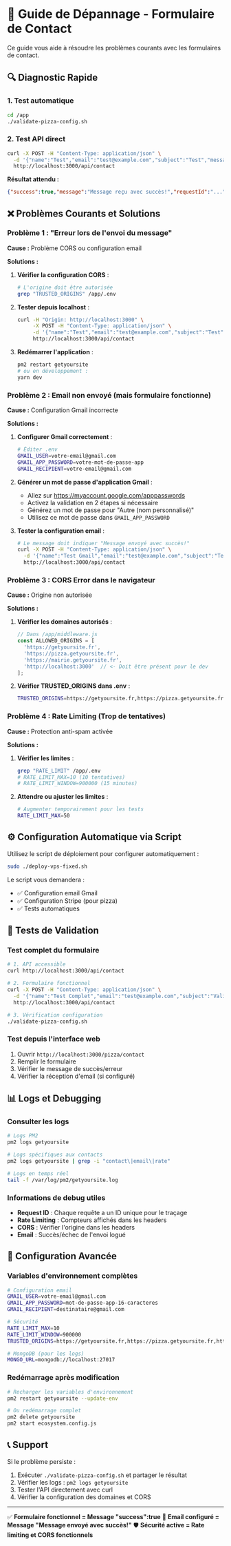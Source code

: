 # 📧 Guide de Dépannage - Formulaire de Contact

Ce guide vous aide à résoudre les problèmes courants avec les formulaires de contact.

## 🔍 Diagnostic Rapide

### 1. Test automatique
```bash
cd /app
./validate-pizza-config.sh
```

### 2. Test API direct
```bash
curl -X POST -H "Content-Type: application/json" \
  -d '{"name":"Test","email":"test@example.com","subject":"Test","message":"Test message"}' \
  http://localhost:3000/api/contact
```

**Résultat attendu :** 
```json
{"success":true,"message":"Message reçu avec succès!","requestId":"..."}
```

## ❌ Problèmes Courants et Solutions

### Problème 1 : "Erreur lors de l'envoi du message"

**Cause :** Problème CORS ou configuration email

**Solutions :**

1. **Vérifier la configuration CORS** :
   ```bash
   # L'origine doit être autorisée
   grep "TRUSTED_ORIGINS" /app/.env
   ```

2. **Tester depuis localhost** :
   ```bash
   curl -H "Origin: http://localhost:3000" \
        -X POST -H "Content-Type: application/json" \
        -d '{"name":"Test","email":"test@example.com","subject":"Test","message":"Test"}' \
        http://localhost:3000/api/contact
   ```

3. **Redémarrer l'application** :
   ```bash
   pm2 restart getyoursite
   # ou en développement :
   yarn dev
   ```

### Problème 2 : Email non envoyé (mais formulaire fonctionne)

**Cause :** Configuration Gmail incorrecte

**Solutions :**

1. **Configurer Gmail correctement** :
   ```bash
   # Éditer .env
   GMAIL_USER=votre-email@gmail.com
   GMAIL_APP_PASSWORD=votre-mot-de-passe-app
   GMAIL_RECIPIENT=votre-email@gmail.com
   ```

2. **Générer un mot de passe d'application Gmail** :
   - Allez sur https://myaccount.google.com/apppasswords
   - Activez la validation en 2 étapes si nécessaire
   - Générez un mot de passe pour "Autre (nom personnalisé)"
   - Utilisez ce mot de passe dans `GMAIL_APP_PASSWORD`

3. **Tester la configuration email** :
   ```bash
   # Le message doit indiquer "Message envoyé avec succès!"
   curl -X POST -H "Content-Type: application/json" \
     -d '{"name":"Test Gmail","email":"test@example.com","subject":"Test Email","message":"Test configuration Gmail"}' \
     http://localhost:3000/api/contact
   ```

### Problème 3 : CORS Error dans le navigateur

**Cause :** Origine non autorisée

**Solutions :**

1. **Vérifier les domaines autorisés** :
   ```javascript
   // Dans /app/middleware.js
   const ALLOWED_ORIGINS = [
     'https://getyoursite.fr',
     'https://pizza.getyoursite.fr',
     'https://mairie.getyoursite.fr',
     'http://localhost:3000'  // <- Doit être présent pour le dev
   ];
   ```

2. **Vérifier TRUSTED_ORIGINS dans .env** :
   ```bash
   TRUSTED_ORIGINS=https://getyoursite.fr,https://pizza.getyoursite.fr,https://mairie.getyoursite.fr,http://localhost:3000
   ```

### Problème 4 : Rate Limiting (Trop de tentatives)

**Cause :** Protection anti-spam activée

**Solutions :**

1. **Vérifier les limites** :
   ```bash
   grep "RATE_LIMIT" /app/.env
   # RATE_LIMIT_MAX=10 (10 tentatives)
   # RATE_LIMIT_WINDOW=900000 (15 minutes)
   ```

2. **Attendre ou ajuster les limites** :
   ```bash
   # Augmenter temporairement pour les tests
   RATE_LIMIT_MAX=50
   ```

## ⚙️ Configuration Automatique via Script

Utilisez le script de déploiement pour configurer automatiquement :

```bash
sudo ./deploy-vps-fixed.sh
```

Le script vous demandera :
- ✅ Configuration email Gmail
- ✅ Configuration Stripe (pour pizza)
- ✅ Tests automatiques

## 🧪 Tests de Validation

### Test complet du formulaire
```bash
# 1. API accessible
curl http://localhost:3000/api/contact

# 2. Formulaire fonctionnel
curl -X POST -H "Content-Type: application/json" \
  -d '{"name":"Test Complet","email":"test@example.com","subject":"Validation","message":"Test validation complète du formulaire"}' \
  http://localhost:3000/api/contact

# 3. Vérification configuration
./validate-pizza-config.sh
```

### Test depuis l'interface web
1. Ouvrir `http://localhost:3000/pizza/contact`
2. Remplir le formulaire
3. Vérifier le message de succès/erreur
4. Vérifier la réception d'email (si configuré)

## 📊 Logs et Debugging

### Consulter les logs
```bash
# Logs PM2
pm2 logs getyoursite

# Logs spécifiques aux contacts
pm2 logs getyoursite | grep -i "contact\|email\|rate"

# Logs en temps réel
tail -f /var/log/pm2/getyoursite.log
```

### Informations de debug utiles
- **Request ID** : Chaque requête a un ID unique pour le traçage
- **Rate Limiting** : Compteurs affichés dans les headers
- **CORS** : Vérifier l'origine dans les headers
- **Email** : Succès/échec de l'envoi logué

## 🔧 Configuration Avancée

### Variables d'environnement complètes
```bash
# Configuration email
GMAIL_USER=votre-email@gmail.com
GMAIL_APP_PASSWORD=mot-de-passe-app-16-caracteres
GMAIL_RECIPIENT=destinataire@gmail.com

# Sécurité
RATE_LIMIT_MAX=10
RATE_LIMIT_WINDOW=900000
TRUSTED_ORIGINS=https://getyoursite.fr,https://pizza.getyoursite.fr,https://mairie.getyoursite.fr

# MongoDB (pour les logs)
MONGO_URL=mongodb://localhost:27017
```

### Redémarrage après modification
```bash
# Recharger les variables d'environnement
pm2 restart getyoursite --update-env

# Ou redémarrage complet
pm2 delete getyoursite
pm2 start ecosystem.config.js
```

## 📞 Support

Si le problème persiste :
1. Exécuter `./validate-pizza-config.sh` et partager le résultat
2. Vérifier les logs : `pm2 logs getyoursite`
3. Tester l'API directement avec curl
4. Vérifier la configuration des domaines et CORS

---

✅ **Formulaire fonctionnel = Message "success":true**
📧 **Email configuré = Message "Message envoyé avec succès!"**
🛡️ **Sécurité active = Rate limiting et CORS fonctionnels**
